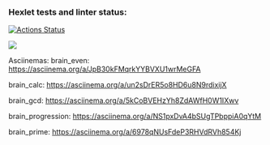 ### Hexlet tests and linter status:
[![Actions Status](https://github.com/Krushovice/python-project-49/workflows/hexlet-check/badge.svg)](https://github.com/Krushovice/python-project-49/actions)

<a href="https://codeclimate.com/github/Krushovice/python-project-49/maintainability"><img src="https://api.codeclimate.com/v1/badges/b03106cd5249ab4c3dba/maintainability" /></a>




Asciinemas:
brain_even:   https://asciinema.org/a/JpB30kFMqrkYYBVXU1wrMeGFA

brain_calc:  https://asciinema.org/a/un2sDrER5o8HD6u8N9rdixijX

brain_gcd:   https://asciinema.org/a/5kCoBVEHzYh8ZdAWfH0W1IXwv

brain_progression:  https://asciinema.org/a/NS1pxDvA4bSUgTPbppiA0qYtM

brain_prime: https://asciinema.org/a/6978qNUsFdeP3RHVdRVh854Kj
